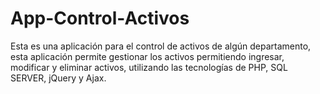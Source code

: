 # App-Control-Activos
Esta es una aplicación para el control de activos de algún departamento, esta aplicación permite gestionar los activos permitiendo ingresar, modificar y eliminar activos, utilizando las tecnologías de PHP, SQL SERVER, jQuery y Ajax.
